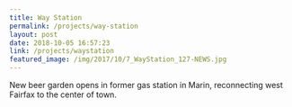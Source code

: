 ```yaml
---
title: Way Station
permalink: /projects/way-station
layout: post
date: 2018-10-05 16:57:23
link: /projects/waystation
featured_image: /img/2017/10/7_WayStation_127-NEWS.jpg
---
```


New beer garden opens in former gas station in Marin, reconnecting west Fairfax to the center of town.
